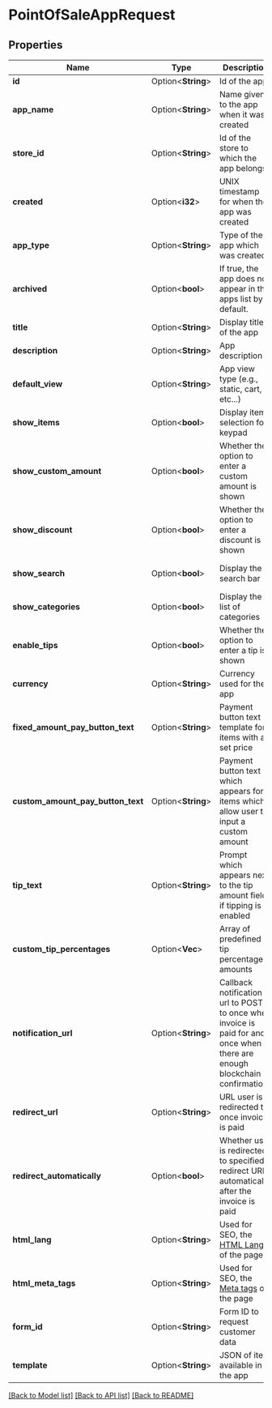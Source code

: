 # PointOfSaleAppRequest

## Properties

Name | Type | Description | Notes
------------ | ------------- | ------------- | -------------
**id** | Option<**String**> | Id of the app | [optional]
**app_name** | Option<**String**> | Name given to the app when it was created | [optional]
**store_id** | Option<**String**> | Id of the store to which the app belongs | [optional]
**created** | Option<**i32**> | UNIX timestamp for when the app was created | [optional]
**app_type** | Option<**String**> | Type of the app which was created | [optional]
**archived** | Option<**bool**> | If true, the app does not appear in the apps list by default. | [optional][default to false]
**title** | Option<**String**> | Display title of the app | [optional]
**description** | Option<**String**> | App description | [optional]
**default_view** | Option<**String**> | App view type (e.g., static, cart, etc...) | [optional]
**show_items** | Option<**bool**> | Display item selection for keypad | [optional][default to false]
**show_custom_amount** | Option<**bool**> | Whether the option to enter a custom amount is shown | [optional]
**show_discount** | Option<**bool**> | Whether the option to enter a discount is shown | [optional][default to false]
**show_search** | Option<**bool**> | Display the search bar | [optional][default to true]
**show_categories** | Option<**bool**> | Display the list of categories | [optional][default to true]
**enable_tips** | Option<**bool**> | Whether the option to enter a tip is shown | [optional][default to false]
**currency** | Option<**String**> | Currency used for the app | [optional]
**fixed_amount_pay_button_text** | Option<**String**> | Payment button text template for items with a set price | [optional]
**custom_amount_pay_button_text** | Option<**String**> | Payment button text which appears for items which allow user to input a custom amount | [optional]
**tip_text** | Option<**String**> | Prompt which appears next to the tip amount field if tipping is enabled | [optional]
**custom_tip_percentages** | Option<**Vec<f64>**> | Array of predefined tip percentage amounts | [optional][default to [15, 18, 20]]
**notification_url** | Option<**String**> | Callback notification url to POST to once when invoice is paid for and once when there are enough blockchain confirmations | [optional]
**redirect_url** | Option<**String**> | URL user is redirected to once invoice is paid | [optional]
**redirect_automatically** | Option<**bool**> | Whether user is redirected to specified redirect URL automatically after the invoice is paid | [optional]
**html_lang** | Option<**String**> | Used for SEO, the [HTML Lang](https://developer.mozilla.org/en-US/docs/Web/HTML/Global_attributes/lang) of the page | [optional]
**html_meta_tags** | Option<**String**> | Used for SEO, the [Meta tags](https://developer.mozilla.org/en-US/docs/Web/HTML/Element/meta) of the page | [optional]
**form_id** | Option<**String**> | Form ID to request customer data | [optional]
**template** | Option<**String**> | JSON of item available in the app | [optional]

[[Back to Model list]](../README.md#documentation-for-models) [[Back to API list]](../README.md#documentation-for-api-endpoints) [[Back to README]](../README.md)


